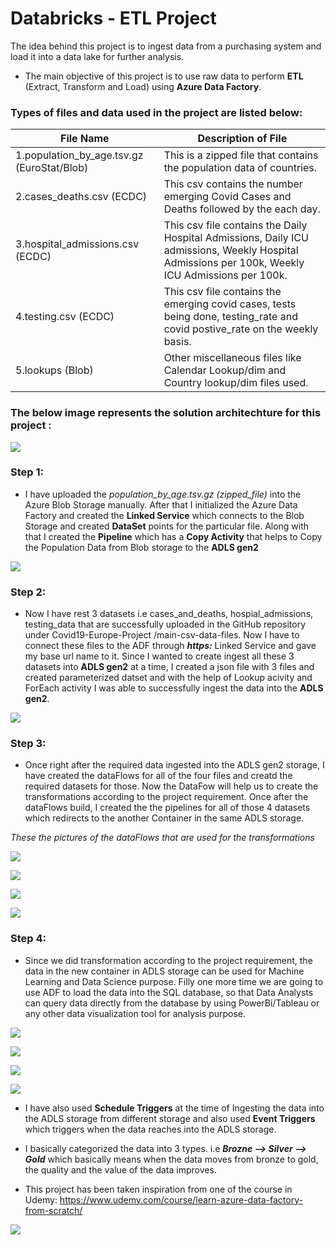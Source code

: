 # Databricks - ETL Project

The idea behind this project is to ingest data from a purchasing system and load it into a data lake for further analysis.

* The main objective of this project is to use raw data to perform **ETL** (Extract, Transform and Load) using  **Azure Data Factory**.

### Types of files and data used in the project are listed below:

File Name | Description of File
-------- | ---------
1.population_by_age.tsv.gz (EuroStat/Blob) | This is a zipped file that contains the population data of countries.
2.cases_deaths.csv (ECDC) | This csv contains the number emerging Covid Cases and Deaths followed by the each day.
3.hospital_admissions.csv (ECDC) | This csv file contains the Daily Hospital Admissions, Daily ICU admissions, Weekly Hospital Admissions per 100k, Weekly ICU Admissions per 100k.
4.testing.csv (ECDC) | This csv file contains the emerging covid cases, tests being done, testing_rate and covid postive_rate on the weekly basis.
5.lookups (Blob) | Other miscellaneous  files like Calendar Lookup/dim and Country lookup/dim files used.

### The below image represents the solution architechture for this project :
![](./Slides_and_Screenshots(Media)/project_solution_architecture.png)



### Step 1: 
* I have uploaded the *population_by_age.tsv.gz (zipped_file)* into the Azure Blob Storage manually. After that I initialized the Azure Data Factory and created the **Linked Service** which connects to the Blob Storage and created **DataSet** points for the particular file. Along with that I created the **Pipeline** which has a **Copy Activity** that helps to Copy the Population Data from Blob storage to the **ADLS gen2**


![](./Slides_and_Screenshots(Media)/population_data_blob_ingestion.png)


### Step 2: 
* Now I have rest 3 datasets i.e cases_and_deaths, hospial_admissions, testing_data that are successfully uploaded in the GitHub repository under Covid19-Europe-Project
/main-csv-data-files. Now I have to connect these files to the ADF through ***https:*** Linked Service and gave my base url name to it. Since I wanted to create ingest all these 3 datasets into **ADLS gen2** at a time, I created a json file with 3 files and created parameterized datset and with the help of Lookup acivity and ForEach activity I was able to successfully ingest the data into the **ADLS gen2**.


![](./Slides_and_Screenshots(Media)/github_files_ingestion.png)


### Step 3:
* Once right after the required data ingested into the ADLS gen2 storage, I have created the dataFlows for all of the four files and creatd the required datasets for those. Now the DataFow will help us to create the transformations according to the project requirement. Once after the dataFlows build, I created the the pipelines for all of those 4 datasets which redirects to the another Container in the same ADLS storage.

*These the pictures of the dataFlows that are used for the transformations*

![](./Slides_and_Screenshots(Media)/dataflow_population_data.png)

![](./Slides_and_Screenshots(Media)/dataflow_cases_and_deaths_data.png)

![](./Slides_and_Screenshots(Media)/dataflow_hospial_admissions_data.png)

![](./Slides_and_Screenshots(Media)/dataflow_testing_data.png)


### Step 4: 
* Since we did transformation according to the project requirement, the data in the new container in ADLS storage can be used for Machine Learning and Data Science purpose. Filly one more time we are going to use ADF to load the data into the SQL database, so that Data Analysts can query  data directly from the database by using PowerBi/Tableau or any other data visualization tool for analysis purpose.

![](./Slides_and_Screenshots(Media)/PowerBi_ss.png)


![](./Slides_and_Screenshots(Media)/tests_vs_new_cases_1.png)

![](./Slides_and_Screenshots(Media)/tests_vs_new_cases_2.png)

![](./Slides_and_Screenshots(Media)/tests_map.png)

* I have also used **Schedule Triggers** at the time of Ingesting the data into the ADLS storage from different storage and also used **Event Triggers** which triggers when the data reaches into the ADLS storage.
* I basically categorized the data into 3 types. i.e ***Brozne --> Silver --> Gold*** which basically means when the data moves from bronze to gold, the quality and the value of the data improves.

* This project has been taken inspiration from one of the course in Udemy: https://www.udemy.com/course/learn-azure-data-factory-from-scratch/



![](./Slides_and_Screenshots(Media)/giphy.gif)




